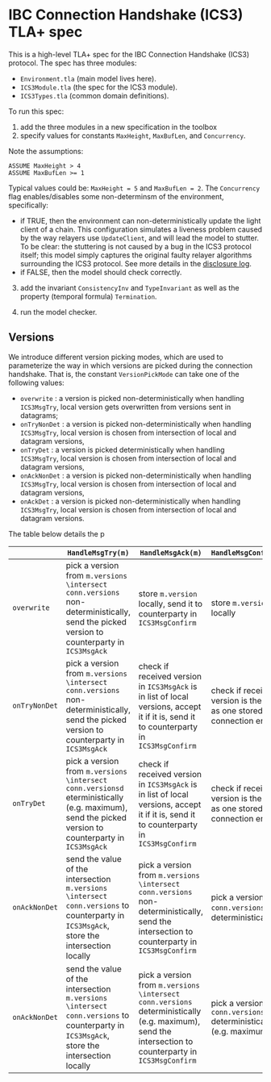 # IBC Connection Handshake (ICS3) TLA+ spec


This is a high-level TLA+ spec for the IBC Connection Handshake (ICS3) protocol.
The spec has three modules: 

  - `Environment.tla` (main model lives here).
  - `ICS3Module.tla` (the spec for the ICS3 module).
  - `ICS3Types.tla` (common domain definitions).


To run this spec:

1. add the three modules in a new specification in the toolbox
2. specify values for constants `MaxHeight`, `MaxBufLen`, and `Concurrency`.

Note the assumptions:

```
ASSUME MaxHeight > 4
ASSUME MaxBufLen >= 1
```

Typical values could be: `MaxHeight = 5` and `MaxBufLen = 2`.
The `Concurrency` flag enables/disables some non-determinsm of the environment,
specifically:

- if TRUE, then the environment can non-deterministically update the light client of a chain.
This configuration simulates a liveness problem caused by the way relayers use `UpdateClient`, and will lead the model to stutter.
To be clear: the stuttering is not caused by a bug in the ICS3 protocol itself; this model simply captures the original faulty relayer algorithms surrounding the ICS3 protocol.
See more details in the [disclosure log](https://github.com/informalsystems/ibc-rs/pull/83).
- if FALSE, then the model should check correctly.

3. add the invariant `ConsistencyInv` and `TypeInvariant` as well as the property (temporal formula) `Termination`.

4. run the model checker.

## Versions

We introduce different version picking modes, which are used to parameterize the way in which versions are picked during the connection handshake. That is, the constant `VersionPickMode` can take one of the following values:
 - `overwrite` : a version is picked non-deterministically when handling `ICS3MsgTry`, local version gets overwritten from versions sent in datagrams; 
 - `onTryNonDet` : a version is picked non-deterministically when handling `ICS3MsgTry`, local version is chosen from intersection of local and datagram versions,
 - `onTryDet` : a version is picked deterministically when handling `ICS3MsgTry`, local version is chosen from intersection of local and datagram versions,
 - `onAckNonDet` : a version is picked non-deterministically when handling `ICS3MsgTry`, local version is chosen from intersection of local and datagram versions,
 - `onAckDet` : a version is picked non-deterministically when handling `ICS3MsgTry`, local version is chosen from intersection of local and datagram versions.
 
 The table below details the p

|			        |	`HandleMsgTry(m)`					              |	`HandleMsgAck(m)` 					|	`HandleMsgConfirm(m)`       |
|-------------|-----------------------------------------|-----------------------------|-----------------------------|
|`overwrite`  | pick a version from `m.versions \intersect conn.versions` non-deterministically, send the picked	version to counterparty in `ICS3MsgAck` | store `m.version` locally, send it to counterparty in `ICS3MsgConfirm` | store `m.version` locally |
|`onTryNonDet`| pick a version from  `m.versions \intersect conn.versions` non-deterministically, send the picked	version to counterparty in `ICS3MsgAck` | check if received version in `ICS3MsgAck` is in list of local versions, accept it if it is, send it to counterparty in `ICS3MsgConfirm` | check if received version is the same as one stored in connection end|				          
|`onTryDet`	  | pick a version from `m.versions \intersect conn.versionsd` eterministically (e.g. maximum), send the picked version to counterparty in `ICS3MsgAck` | check if received version in `ICS3MsgAck` is in list of local versions, accept it if it is, send it to counterparty in `ICS3MsgConfirm` | check if received version is the same as one stored in connection end|				          
|`onAckNonDet`| send the value of the intersection `m.versions \intersect conn.versions` to counterparty in `ICS3MsgAck`, store the intersection locally | pick a version from `m.versions \intersect conn.versions` non-deterministically, send the intersection to counterparty in `ICS3MsgConfirm` | pick a version from `conn.versions` non-deterministically |
|`onAckNonDet`| send the value of the intersection `m.versions \intersect conn.versions` to counterparty in `ICS3MsgAck`, store the intersection locally | pick a version from `m.versions \intersect conn.versions` deterministically (e.g. maximum), send the intersection to counterparty in `ICS3MsgConfirm` | pick a version from `conn.versions` deterministically (e.g. maximum)
